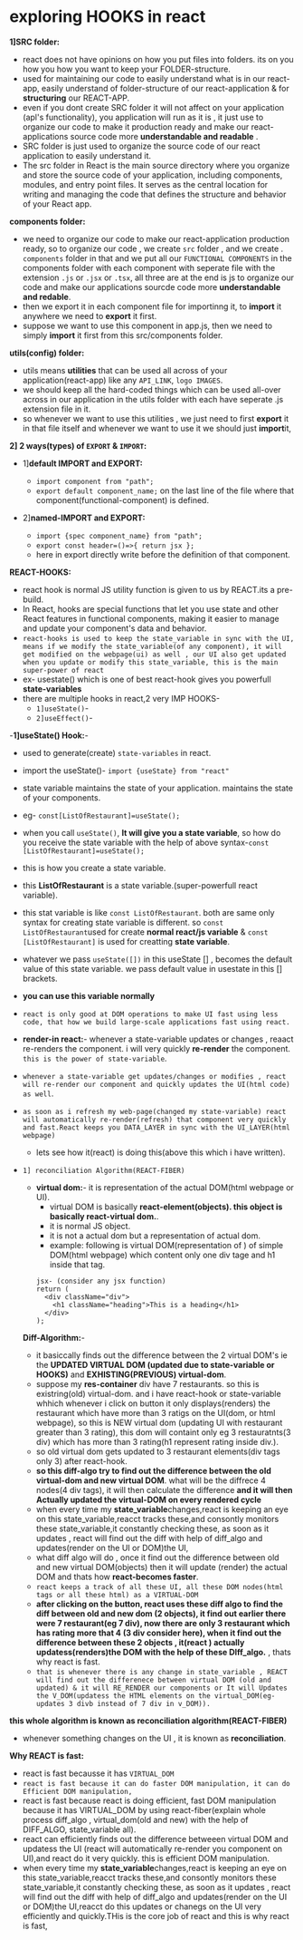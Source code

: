 # exploring HOOKS in react

**1]SRC  folder:**
- react does not have opinions on how you put files into folders. its on you how you how you want to keep your FOLDER-structure.
- used for maintaining our code to easily understand what is in our react-app, easily understand of folder-structure of our react-application  & for **structuring** our REACT-APP.
- even if you dont create SRC folder it will not affect on your application (apl's functionality), you application will run as it is ,  it just use to organize our code to make it production ready and make our react-applications source code more **understandable and readable** .
- SRC folder is just used to organize the source code of our react application to easily understand it.
- The src folder in React is the main source directory where you organize and store the source code of your application, including components, modules, and entry point files. It serves as the central location for writing and managing the code that defines the structure and behavior of your React app.

**components folder:**
-  we need to organize our code to make our react-application production ready, so to organize our code , we create `src` folder , and we create . `components` folder in that and we put all our `FUNCTIONAL COMPONENTS` in the components folder with each component with seperate file with the extension `.js` or `.jsx`  or `.tsx`, all three are at the end is js to organize our code and make our applications sourcde code more **understandable and redable**.
- then we export it in each component file for importinng it, to **import** it anywhere we need to **export** it first.
- suppose we want to use this component in app.js, then we need to simply **import** it first from this src/components folder.

**utils(config) folder:**
- utils means **utilities** that can be used all across of your application(react-app) like any `API_LINK`, `logo IMAGES`.
- we should keep all the hard-coded things which can be used all-over across in our application in the utils folder  with each have seperate .js extension file in it.
- so whenever we want to use this utilities , we just need to first **export** it in that file itself and whenever we want to use it we should just **import**it,



**2] 2 ways(types) of `EXPORT` & `IMPORT`:**
- 1]**default IMPORT and EXPORT:**
   - `import component from "path";`
   - `export default component_name;` on the last line of the file where that component(functional-component) is defined.
   
- 2]**named-IMPORT and EXPORT:**
  - `import {spec component_name} from "path";`
  - `export const header=()=>{
    return jsx };`
  - here in export directly write before the definition of that component.

**REACT-HOOKS:**
- react hook is normal JS utility function is given to us by REACT.its a pre-build.
- In React, hooks are special functions that let you use state and other React features in functional components, making it easier to manage and update your component's data and behavior. 
- `react-hooks is used to keep the state_variable in sync with the UI, means if we modify the state_variable(of any component), it will get modified on the webpage(ui) as well , our UI also get updated when you update or modify this state_variable, this is the main super-power of react`
- ex- usestate() which is one of best react-hook gives you powerfull **state-variables**
- there are multiple hooks in react,2 very IMP HOOKS-
  - `1]useState()`- 
  - `2]useEffect()`-

-**1]useState() Hook:**-
  - used to generate(create) `state-variables` in react. 
  - import the useState()- `import {useState} from "react"`
  - state variable maintains the state of your application. maintains the state of your components.
  - eg- `const[ListOfRestaurant]=useState();`
  - when you call `useState()`, **It will give you a state variable**, so how do you receive the state variable with the help of above syntax-`const [ListOfRestaurant]=useState();`
  - this is how you create a state variable.
  - this **ListOfRestaurant** is a state variable.(super-powerfull react variable).
  - this stat variable is like `const ListOfRestaurant`. both are same only syntax for creating state variable is different. so `const ListOfRestaurant`used for create **normal react/js variable** &  `const [ListOfRestaurant]` is used for creatting **state variable**.
  - whatever we pass `useState([])` in this useState [] , becomes the default value of this state variable.
  we pass default value in usestate in this [] brackets.
  - **you can use this variable normally**
  - `react is only good at DOM operations to make UI fast using less code, that how we build large-scale applications fast using react.`
  - **render-in react:**- whenever a state-variable updates or changes , reaact re-renders the component. i will very quickly **re-render** the component. `this is the power of state-variable`.
  - `whenever a state-variable get updates/changes or modifies , react will re-render our component and quickly updates the UI(html code) as well`.
- `as soon as i refresh my web-page(changed my state-variable) react will automatically re-render(refresh) that component very quickly and fast.React keeps you DATA_LAYER in sync with the UI_LAYER(html webpage)`
   - lets see how it(react) is doing this(above this which i have  written).
- `1] reconciliation Algorithm(REACT-FIBER)`

   - **virtual dom:**- it is representation of the actual DOM(html webpage or UI). 
     - virtual DOM is basically **react-element(objects). this object is basically react-virtual dom.**.
     - it is normal JS object.
     - it is not a actual dom but a representation of actual dom.
     - example: following is virtual DOM(representation of ) of simple  DOM(html webpage) which content only one div tage and h1 inside that tag.
      ```
      jsx- (consider any jsx function)
      return (
        <div className="div">
          <h1 className="heading">This is a heading</h1>
        </div>
      );
      ```

  **Diff-Algorithm:**-
   - it basiccally finds out the difference between the 2 virtual DOM's ie the **UPDATED VIRTUAL DOM (updated due to state-variable or HOOKS)** and **EXHISTING(PREVIOUS) virtual-dom**.
   - suppose my **res-container** div have 7 restaurants. so this is existring(old) virtual-dom. and i have react-hook or state-variable whhich whenever i click on button it only displays(renders) the restaurant which have more than 3 ratigs on the UI(dom, or html webpage), so this is NEW virtual dom (updating UI with restaurant greater than 3 rating), this dom will containt only eg 3 restauratnts(3 div) which has more than 3 rating(h1 represent rating inside div.).
   - so old virtual dom gets updated to 3 restaurant elements(div tags only 3) after react-hook. 
   - **so this diff-algo try to find out the difference between the old virtual-dom and new virtual DOM**. what will be the diffrece 4 nodes(4 div tags), it will then calculate the difference **and it will then Actually updated the virtual-DOM on every rendered cycle**
   - when every time my **state_variable**changes,react is keeping an eye on this state_variable,reacct tracks these,and consontly monitors these state_variable,it constantly checking these, as soon as it updates , react will find out the diff with help of diff_algo and updates(render on the UI or DOM)the UI,
    - what diff algo will do , once it find out the difference between old and new virtual DOM(objects) then it will update (render) the actual DOM and thats how **react-becomes faster**.
    - `react keeps a track of all these UI, all these DOM nodes(html tags or all these html) as a VIRTUAL-DOM`
    - **after clicking on the button, react uses these diff algo to find the diff between old and new dom (2 objects), it find out earlier there were 7 restaurant(eg 7 div), now there are only 3 restaurant which has rating more that 4 (3 div consider here), when it find out the difference between these 2 objects , it(react ) actually updatess(renders)the DOM with the help of these DIff_algo.** , thats why react is fast.
    - `that is whenever there is any change in state_variable , REACT will find out the differenece between virtual DOM (old and updated) & it will RE_RENDER our components or It will Updates the V_DOM(updatess the HTML elements on the virtual_DOM(eg-updates 3 divb instead of 7 div in v_DOM)).`

  
**this whole algorithm is known as reconciliation algorithm(REACT-FIBER)**
- whenever something changes on the UI , it is known as **reconciliation**.




**Why REACT is fast:**
- react is fast becausse it has `VIRTUAL_DOM`
- `react is fast because it can do faster DOM manipulation, it can do Efficient DOM manipulation,`
- react is fast because react is doing efficient, fast DOM manipulation because it has VIRTUAL_DOM by using react-fiber(explain whole process diff_algo , virtual_dom(old and new) with the help of DIFF_ALGO, state_variable all).
- react can efficiently finds out the difference betweeen virtual DOM and updatess the UI (react will automatically re-render you component on UI),and react do it very quickly. this is efficient DOM manipulation.
- when every time my **state_variable**changes,react is keeping an eye on this state_variable,reacct tracks these,and consontly monitors these state_variable,it constantly checking these, as soon as it updates , react will find out the diff with help of diff_algo and updates(render on the UI or DOM)the UI,reacct do this updates or chanegs on the UI very efficiently and quickly.THis is the core job of react and this is why react is fast,



